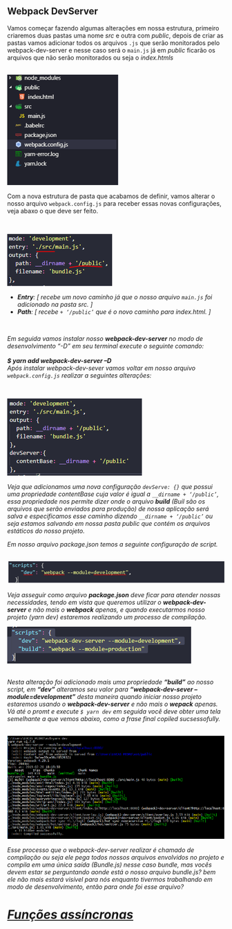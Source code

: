 ## Webpack DevServer 

<div>
  <p>Vamos começar fazendo algumas alterações em nossa estrutura, primeiro criaremos duas pastas uma nome <i><em>src</em></i> e outra com <i><em>public</em></i>, depois de criar as pastas vamos adicionar todos os arquivos <code>.js</code> que serão monitorados pelo webpack-dev-server e nesse caso será o <code>main.js</code> já em <i>public</i> ficarão os arquivos que não serão monitorados ou seja o <i>index.htmls</i> </p><br>

  <img src="../assets/webpack-dev-server-00.PNG" alt="Estrutura de pastas" >    
</div>

<div>
  <p>Com a nova estrutura de pasta que acabamos de definir, vamos alterar o nosso arquivo <code>webpack.config.js</code> para receber essas novas configurações, veja abaxo o que deve ser feito.</p> <br>

  <img src="../assets/webpack-dev-server-01.PNG" alt="Configurnado webpack-dev-server" ><br>
  
  <ul>
    <li><b><em>Entry<em></b>: [ <em><i>recebe um novo caminho já que o nosso arquivo <code>main.js</code> foi adicionado na pasta src.</i></em> ]</li>
    <li><b><em>Path</em></b>: [<em><i> recebe <code>+ ‘/public’</code> que é o novo caminho para index.html.</i></em> ]</li>
  </ul><br>
  
  <p>Em seguida vamos instalar nosso <b><em>webpack-dev-server</em></b> no modo de desenvolvimento <i>“-D”</i> em seu terminal execute o seguinte comando:<br><br>
  <b><em> $ yarn add webpack-dev-server –D</em></b><br>
  Após instalar webpack-dev-sever vamos voltar em nosso arquivo <code>webpack.config.js</code> realizar a seguintes alterações:
  </p><br>

  <img src="../assets/webpack-dev-server-02.PNG" alt="Configurando webpack-dev-server contentBase" ><br>

  <p>Veja que adicionamos uma nova configuração <code>devServe: {}</code> que possui uma propriedade contentBase cuja valor é igual a <code>__dirname + ‘/public’</code>, essa propriedade nos permite dizer onde o arquivo <b>build</b> (Buil são os arquivos que serão enviados para produção) de nossa aplicação será salva e especificamos esse caminho dizendo <code>__dirname + ‘/public’</code> ou seja estamos salvando em nossa pasta <i>public</i> que contém os arquivos estáticos do nosso projeto.</p>
</div>

<div>
  <p>Em nosso arquivo package.json temos a seguinte configuração de script.</p><br>
  <img src="../assets/webpack-dev-server-03.PNG" ><br>

  <p>Veja asseguir como arquivo <b>package.json</b> deve ficar para atender nossas necessidades, tendo em vista que queremos utilizar o <b>webpack-dev-server</b> e não mais o <b>webpack</b> apenas, e quando executarmos nosso projeto (yarn dev) estaremos realizando um processo de compilação.</p>

  <img src="../assets/webpack-dev-server-04.PNG"><br><br>

  <p>Nesta alteração foi adicionado mais uma propriedade <b><i>“build”</i></b> ao nosso script, em <b><i>“dev”</i></b> alteramos seu valor para <b><i>“webpack-dev-sever –module=development”</i></b> desta maneira quando iniciar nosso projeto estaremos usando o <b>webpack-dev-server</b> e não mais o <b>wepack</b> apenas. Vá até o promt e execute <code>$ yarn dev</code> em seguida você deve obter uma tela semelhante a que vemos abaixo, como a frase final <em>copiled sucsessofully.</em> </p><br>

  <img src="../assets/webpack-dev-server-05.PNG" >

  <p>Esse processo que o webpack-dev-server realizar é chamado de compilação ou seja ele pega todos nossos arquivos envolvidos no projeto e compila em uma única saída (Bundle.js) nesse caso bundle, mas vocês devem estar se perguntando aonde está o nosso arquivo bundle.js? bem ele não mais estará visível para nós enquanto tivermos trabalhando em modo de desenvolvimento, então para onde foi esse arquivo?</p>

  <h1><a href="" target="_blank"> Funções assíncronas</a></h1>
</div>